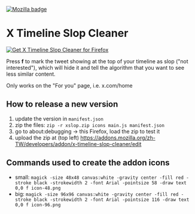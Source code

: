 [![Mozilla badge](https://img.shields.io/amo/rating/x-timeline-slop-cleaner?label=Firefox)](https://addons.mozilla.org/addon/x-timeline-slop-cleaner/)
# X Timeline Slop Cleaner

<a href="https://addons.mozilla.org/addon/x-timeline-slop-cleaner/"><img src="https://github.com/user-attachments/assets/90f96e34-5caf-47cf-826b-e13314397876" alt="Get X Timeline Slop Cleaner for Firefox"></a>

Press **f** to mark the tweet showing at the top of your timeline as slop ("not interested"), which will hide it and tell the algorithm that you want to see less similar content.

Only works on the "For you" page, i.e. x.com/home

## How to release a new version
1. update the version in `manifest.json`
2. zip the files: `zip -r xslop.zip icons main.js manifest.json`
3. go to about:debugging -> this Firefox, load the zip to test it
4. upload the zip at (top left) https://addons.mozilla.org/zh-TW/developers/addon/x-timeline-slop-cleaner/edit

## Commands used to create the addon icons
* small: `magick -size 48x48 canvas:white -gravity center -fill red -stroke black -strokewidth 2 -font Arial -pointsize 58 -draw text 0,0 f icon-48.png`
* big: `magick -size 96x96 canvas:white -gravity center -fill red -stroke black -strokewidth 2 -font Arial -pointsize 116 -draw text 0,0 f icon-96.png`
